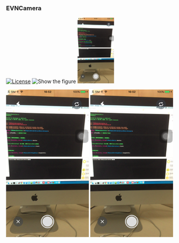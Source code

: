 ### EVNCamera

[![License](https://img.shields.io/github/license/zonghongyan/EVNCamera.svg?style=flat)](https://github.com/zonghongyan/EVNCamera/blob/master/LICENSE)
<img src="/ShotImages/Screen Shot 2017-06-09 at 10.54.34png" width="45%" height="45%" alt="Show the figure" >
<img src="/ShotImages/Screen Shot 2017-06-09 at 10.55.46.png" width="20%" height="20%" alt="Show the figure" >

<img src="/ShotImages/Screen Shot 2017-06-09 at 10.55.46.png" width="45%" height="45%" alt="Show the figure" >
<img src="/ShotImages/Screen Shot 2017-06-09 at 10.55.46.png" width="45%" height="45%" alt="Show the figure" >
